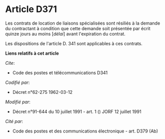 # Article D371

Les contrats de location de liaisons spécialisées sont résiliés à la demande du contractant à condition que cette demande
soit présentée par écrit quinze jours au moins [*délai*] avant l'expiration du contrat.

Les dispositions de l'article D. 341 sont applicables à ces contrats.

**Liens relatifs à cet article**

_Cite_:

  - Code des postes et télécommunications D341

_Codifié par_:

  - Décret n°62-275 1962-03-12

_Modifié par_:

  - Décret n°91-644 du 10 juillet 1991 - art. 1 () JORF 12 juillet 1991

_Cité par_:

  - Code des postes et des communications électronique - art. D379 (Ab)
